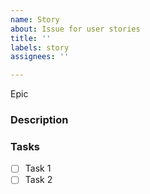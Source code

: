 ```yaml
---
name: Story
about: Issue for user stories
title: ''
labels: story
assignees: ''

---
```


Epic

### Description

### Tasks
- [ ] Task 1
- [ ] Task 2
